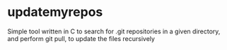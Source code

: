 # updatemyrepos
Simple tool written in C to search for .git repositories in a given directory, and perform git pull, to update the files recursively
